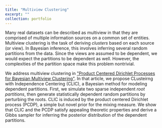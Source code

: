 ```yaml
---
title: "Multiview Clustering"
excerpt: ""
collection: portfolio
---
```


Many real datasets can be described as multiview in that they are comprised of multiple information sources on a common set of entities. Multiview clustering is the task of deriving *clusters* based on each source (or view). In Bayesian inference, this involves inferring several random partitions from the data. Since the views are assumed to be dependent, we would expect the partitions to be dependent as well. However, the complexities of the partition space make this problem nontrivial.

We address multiview clustering in ["Product Centered Dirichlet Processes for Bayesian Multiview Clustering"](https://arxiv.org/abs/2312.05365).  In that article, we propose CLusteirng with Independence Centering (CLIC), a Bayesian method for modeling dependent partitions. First, we simulate two sparse independent *root partitions*, then generate statistically dependent random partitions by perturbing the roots. CLIC is induced by the product centered Dirichlet process (PCDP), a simple but novel prior for the mixing measure. We show that CLIC and the PCDP satisfy appealing theoretic properties and derive a Gibbs sampler for inferring the posterior distribution of the dependent partitions. 
